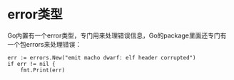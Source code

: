 # error类型
Go内置有一个error类型，专门用来处理错误信息，Go的package里面还专门有一个包errors来处理错误：
```
err := errors.New("emit macho dwarf: elf header corrupted")
if err != nil {
	fmt.Print(err)
```